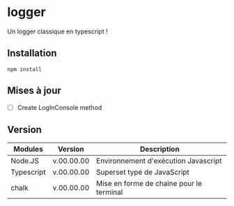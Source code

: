# logger
Un logger classique en typescript !

## Installation
```
npm install
```

## Mises à jour
- [ ] Create LogInConsole method

## Version
| Modules       | Version       | Description                              | 
| ------------- | ------------- | -------------                            |
| Node.JS       | v.00.00.00    | Environnement d'exécution Javascript     |
| Typescript    | v.00.00.00    | Superset typé de JavaScript              |
| chalk         | v.00.00.00    | Mise en forme de chaîne pour le terminal |
